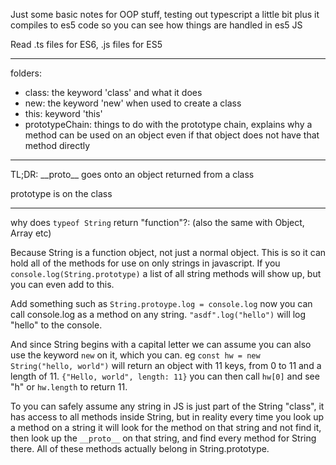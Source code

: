 Just some basic notes for OOP stuff, testing out typescript a little bit plus it compiles to es5 code so you can see how things are handled in es5 JS

Read .ts files for ES6, .js files for ES5
___

folders:
- class: the keyword 'class' and what it does
- new: the keyword 'new' when used to create a class
- this: keyword 'this'
- prototypeChain: things to do with the prototype chain, explains why a method can be used on an object even if that object does not have that method directly 


___
TL;DR:
\_\_proto\_\_ goes onto an object returned from a class

prototype is on the class 

___
why does `typeof String` return "function"?:
(also the same with Object, Array etc)


Because String is a function object, not just a normal object. This is so it can hold all of the methods for use on only strings in javascript.  If you `console.log(String.prototype)` a list of all string methods will show up, but 
you can even add to this. 

Add something such as `String.protoype.log = console.log`
now you can call console.log as a method on any string. `"asdf".log("hello")` will log "hello" to the console.

And since String begins with a capital letter we can assume you can also use the keyword `new` on it, which you can. eg `const hw = new String("hello, world")` will return an object with 11 keys, from 0 to 11 and a length of 11. `{"Hello, world", length: 11}` you can then call `hw[0]` and see "h" or `hw.length` to return 11.

To you can safely assume any string in JS is just part of the String "class", it has access to all methods inside String, but in reality every time you look up a method on a string it will look for the method on that string and not find it, then look up the `__proto__` on that string, and find every method for String there. All of these methods actually belong in String.prototype.


